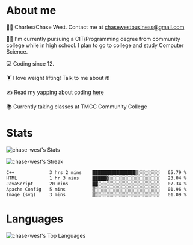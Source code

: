 # About me
🙋‍♂️ Charles/Chase West. Contact me at chasewestbusiness@gmail.com

👨‍🎓 I'm currently pursuing a CIT/Programming degree from community college
while in high school. I plan to go to college and study Computer Science. 

💻 Coding since 12.

🏋️ I love weight lifting! Talk to me about it! 

✍️ Read my yapping about coding [here](https://medium.com/@chase-west)

📚 Currently taking classes at TMCC Community College 

# Stats 

![chase-west's Stats](https://github-readme-stats.vercel.app/api?username=chase-west&theme=prussian&show_icons=true&hide_border=false&count_private=true)


![chase-west's Streak](https://github-readme-streak-stats.herokuapp.com/?user=chase-west&theme=prussian&hide_border=false)

<!--START_SECTION:waka-->

```txt
C++             3 hrs 2 mins    ████████████████▒░░░░░░░░   65.79 %
HTML            1 hr 3 mins     █████▓░░░░░░░░░░░░░░░░░░░   23.04 %
JavaScript      20 mins         ██░░░░░░░░░░░░░░░░░░░░░░░   07.34 %
Apache Config   5 mins          ▒░░░░░░░░░░░░░░░░░░░░░░░░   01.96 %
Image (svg)     3 mins          ▒░░░░░░░░░░░░░░░░░░░░░░░░   01.09 %
```

<!--END_SECTION:waka-->


# Languages 
![chase-west's Top Languages](https://github-readme-stats.vercel.app/api/top-langs/?username=chase-west&theme=prussian&show_icons=true&hide_border=false&layout=compact)


